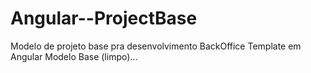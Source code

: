 # Angular--ProjectBase
Modelo de projeto base pra desenvolvimento BackOffice
Template em Angular
Modelo Base (limpo)...
